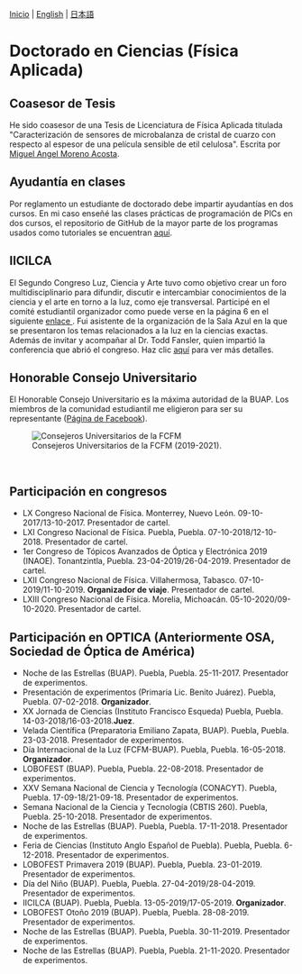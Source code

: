 [Inicio](indexesp.md) \| [English](phd.md) \| [日本語](phdjp.md)

# Doctorado en Ciencias (Física Aplicada)

## Coasesor de Tesis

He sido coasesor de una Tesis de Licenciatura de Física Aplicada titulada "Caracterización de sensores de microbalanza de cristal de cuarzo con respecto al espesor de una película sensible de etil celulosa". Escrita por [Miguel Angel Moreno Acosta](https://www.linkedin.com/in/miguel-angel-moreno-acosta-40b303181/).

## Ayudantía en clases

Por reglamento un estudiante de doctorado debe impartir ayudantías en dos cursos. En mi caso enseñé las clases prácticas de programación de PICs en dos cursos, el repositorio de GitHub de la mayor parte de los programas usados como tutoriales se encuentran [aquí](https://github.com/DavidSA06/Assembly).

## IICILCA

El Segundo Congreso Luz, Ciencia y Arte tuvo como objetivo crear un foro multidisciplinario para difundir, discutir e intercambiar conocimientos de la ciencia y el arte en torno a la luz, como eje transversal. Participé en el comité estudiantil organizador como puede verse en la página 6 en el siguiente <a href="https://docplayer.es/140187627-Ii-cilca-segundo-congreso-internacional-luz-ciencia-arte.html">enlace <i class = "fa fa-external-link-alt"></i></a>. Fui asistente de la organización de la Sala Azul en la que se presentaron los temas relacionados a la luz en la ciencias exactas. Además de invitar y acompañar al Dr. Todd Fansler, quien impartió la conferencia que abrió el congreso. Haz clic [aquí](osaesp.md/#IICILCA) para ver más detalles.

## Honorable Consejo Universitario

El Honorable Consejo Universitario es la máxima autoridad de la BUAP. Los miembros de la comunidad estudiantil me eligieron para ser su representante ([Página de Facebook](https://www.facebook.com/Consejeros-Universitarios-David-Silva-y-Antonio-Libreros-832274403806471)).

<figure>
  <img
  src="https://imgur.com/D1Dsi2p.jpg"
  alt="Consejeros Universitarios de la FCFM">
  <figcaption>Consejeros Universitarios de la FCFM (2019-2021).
  </figcaption>
</figure>
<br/>

## Participación en congresos

- LX Congreso Nacional de Física. Monterrey, Nuevo León. 09-10-2017/13-10-2017. Presentador de cartel.
- LXI Congreso Nacional de Física. Puebla, Puebla. 07-10-2018/12-10-2018. Presentador de cartel.
- 1er Congreso de Tópicos Avanzados de Óptica y Electrónica 2019 (INAOE). Tonantzintla, Puebla. 23-04-2019/26-04-2019. Presentador de cartel.
- LXII Congreso Nacional de Física. Villahermosa, Tabasco. 07-10-2019/11-10-2019. **Organizador de viaje**. Presentador de cartel.
- LXIII Congreso Nacional de Física. Morelia, Michoacán. 05-10-2020/09-10-2020. Presentador de cartel.

## Participación en OPTICA (Anteriormente OSA, Sociedad de Óptica de América)

- Noche de las Estrellas (BUAP). Puebla, Puebla. 25-11-2017. Presentador de experimentos.
- Presentación de experimentos (Primaria Lic. Benito Juárez). Puebla, Puebla. 07-02-2018. **Organizador**.
- XX Jornada de Ciencias (Instituto Francisco Esqueda) Puebla, Puebla. 14-03-2018/16-03-2018.**Juez**.
- Velada Científica (Preparatoria Emiliano Zapata, BUAP). Puebla, Puebla. 23-03-2018. Presentador de experimentos.
- Día Internacional de la Luz (FCFM-BUAP). Puebla, Puebla. 16-05-2018. **Organizador**.
- LOBOFEST (BUAP). Puebla, Puebla. 22-08-2018. Presentador de experimentos.
- XXV Semana Nacional de Ciencia y Tecnología (CONACYT). Puebla, Puebla. 17-09-18/21-09-18. Presentador de experimentos.
- Semana Nacional de la Ciencia y Tecnología (CBTIS 260). Puebla, Puebla. 25-10-2018. Presentador de experimentos.
- Noche de las Estrellas (BUAP). Puebla, Puebla. 17-11-2018. Presentador de experimentos.
- Feria de Ciencias (Instituto Anglo Español de Puebla). Puebla, Puebla. 6-12-2018. Presentador de experimentos.
- LOBOFEST Primavera 2019 (BUAP). Puebla, Puebla. 23-01-2019. Presentador de experimentos.
- Día del Niño (BUAP). Puebla, Puebla. 27-04-2019/28-04-2019. Presentador de experimentos.
- IICILCA (BUAP). Puebla, Puebla. 13-05-2019/17-05-2019. **Organizador**.
- LOBOFEST Otoño 2019 (BUAP). Puebla, Puebla. 28-08-2019. Presentador de experimentos.
- Noche de las Estrellas (BUAP). Puebla, Puebla. 30-11-2019. Presentador de experimentos.
- Noche de las Estrellas (BUAP). Puebla, Puebla. 21-11-2020. Presentador de experimentos.
